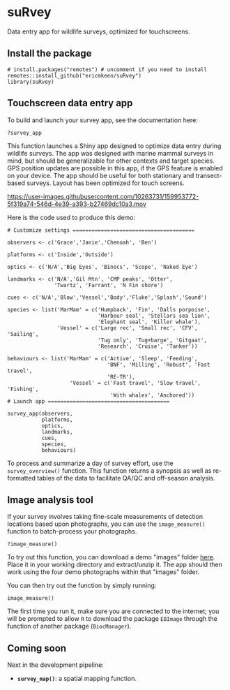 # suRvey
Data entry app for wildlife surveys, optimized for touchscreens.

## Install the package

```
# install.packages("remotes") # uncomment if you need to install
remotes::install_github("ericmkeen/suRvey")
library(suRvey)
```

## Touchscreen data entry app

To build and launch your survey app, see the documentation here:

```
?survey_app
```

This function launches a Shiny app designed to optimize data entry during wildlife surveys.
The app was designed with marine mammal surveys in mind, but should be generalizable for other contexts
and target species. GPS position updates are possible in this app, if the GPS feature is enabled on your device. 
The app should be useful for both stationary and transect-based surveys.
Layout has been optimized for touch screens.


https://user-images.githubusercontent.com/10263731/159953772-5f319a74-546d-4e39-a393-b27469dc10a3.mov


Here is the code used to produce this demo:

```
# Customize settings =======================================

observers <- c('Grace','Janie','Chenoah', 'Ben')

platforms <- c('Inside','Outside')

optics <- c('N/A','Big Eyes', 'Binocs', 'Scope', 'Naked Eye')

landmarks <- c('N/A','Gil Mtn', 'CMP peaks', 'Otter',
               'Twartz', 'Farrant', 'N Fin shore')

cues <- c('N/A','Blow','Vessel','Body','Fluke','Splash','Sound')

species <- list('MarMam' = c('Humpback', 'Fin', 'Dalls porpoise',
                             'Harbour seal', 'Stellars sea lion',
                             'Elephant seal', 'Killer whale'),
                'Vessel' = c('Large rec', 'Small rec', 'CFV', 'Sailing',
                             'Tug only', 'Tug+barge', 'Gitgaat',
                             'Research', 'Cruise', 'Tanker'))

behaviours <- list('MarMam' = c('Active', 'Sleep', 'Feeding',
                                'BNF', 'Milling', 'Robust', 'Fast travel',
                                'RE-TR'),
                    'Vessel' = c('Fast travel', 'Slow travel', 'Fishing',
                                 'With whales', 'Anchored'))
# Launch app =======================================

survey_app(observers,
           platforms,
           optics,
           landmarks,
           cues,
           species,
           behaviours)
```

To process and summarize a day of survey effort, use the `survey_overview()` function. This function returns a synopsis as well as re-formatted tables of the data to facilitate QA/QC and off-season analysis.  


## Image analysis tool 

If your survey involves taking fine-scale measurements of detection locations based upon photographs, you can use the `image_measure()` function to batch-process your photographs. 

```
?image_measure()
```

To try out this function, you can download a demo "images" folder [here](https://www.dropbox.com/sh/gv1tz7a0juj3cxx/AABsibIkIio0SnsEKrxVZtNCa?dl=0). Place it in your working directory and extract/unzip it. The app should then work using the four demo photographs within that "images" folder. 

You can then try out the function by simply running:

```
image_measure()
```

The first time you run it, make sure you are connected to the internet; you will be prompted to allow `R` to download the package `EBImage` through the function of another package (`BiocManager`).  


## Coming soon

Next in the development pipeline:

- **`survey_map()`**: a spatial mapping function.  

